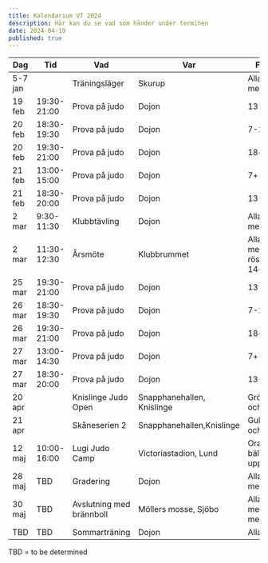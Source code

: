 ```yaml
---
title: Kalendarium VT 2024
description: Här kan du se vad som händer under terminen
date: 2024-04-19
published: true
---
```


| Dag     | Tid         | Vad                      | Var                        | För vem                             |
| ------- | ----------- | ------------------------ | -------------------------- | ----------------------------------- |
| 5-7 jan |             | Träningsläger            | Skurup                     | Alla medlemmar                      |
| 19 feb  | 19:30-21:00 | Prova på judo            | Dojon                      | 13-18 år                            |
| 20 feb  | 18:30-19:30 | Prova på judo            | Dojon                      | 7-12 år                             |
| 20 feb  | 19:30-21:00 | Prova på judo            | Dojon                      | 18+ år                              |
| 21 feb  | 13:00-15:00 | Prova på judo            | Dojon                      | 7+ år                               |
| 21 feb  | 18:30-20:00 | Prova på judo            | Dojon                      | 13-18 år                            |
| 2 mar   | 9:30-11:30  | Klubbtävling             | Dojon                      | Alla medlemmar                      |
| 2 mar   | 11:30-12:30 | Årsmöte                  | Klubbrummet                | Alla medlemmar, rösträtt för 14+ år |
| 25 mar  | 19:30-21:00 | Prova på judo            | Dojon                      | 13-18 år                            |
| 26 mar  | 18:30-19:30 | Prova på judo            | Dojon                      | 7-12 år                             |
| 26 mar  | 19:30-21:00 | Prova på judo            | Dojon                      | 18+ år                              |
| 27 mar  | 13:00-14:30 | Prova på judo            | Dojon                      | 7+ år                               |
| 27 mar  | 18:30-20:00 | Prova på judo            | Dojon                      | 13-18 år                            |
| 20 apr  |             | Knislinge Judo Open      | Snapphanehallen, Knislinge | Grönt bälte och upp                 |
| 21 apr  |             | Skåneserien 2            | Snapphanehallen,Knislinge  | Gult bälte och upp                  |
| 12 maj  | 10:00-16:00 | Lugi Judo Camp           | Victoriastadion, Lund      | Orange bälte och upp, 11+ år        |
| 28 maj  | TBD         | Gradering                | Dojon                      | Alla medlemmar                      |
| 30 maj  | TBD         | Avslutning med brännboll | Möllers mosse, Sjöbo       | Alla medlemmar med familj           |
| TBD     | TBD         | Sommarträning            | Dojon                      | Alla                                |

TBD = to be determined
